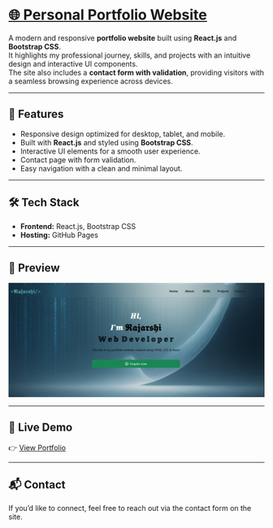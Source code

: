 # [🌐 Personal Portfolio Website](https://rajarshi42.github.io/portfolio-site)


A modern and responsive **portfolio website** built using **React.js** and **Bootstrap CSS**.  
It highlights my professional journey, skills, and projects with an intuitive design and interactive UI components.  
The site also includes a **contact form with validation**, providing visitors with a seamless browsing experience across devices.

---

## 🚀 Features
- Responsive design optimized for desktop, tablet, and mobile.
- Built with **React.js** and styled using **Bootstrap CSS**.
- Interactive UI elements for a smooth user experience.
- Contact page with form validation.
- Easy navigation with a clean and minimal layout.

---

## 🛠️ Tech Stack
- **Frontend:** React.js, Bootstrap CSS  
- **Hosting:** GitHub Pages  

---

## 📸 Preview
![Portfolio Preview](https://github.com/Rajarshi42/MyPortfolio/blob/main/public/mainpage.png)  


---

## 🔗 Live Demo
👉 [View Portfolio](https://Rajarshi42.github.io/MyPortfolio)

---

## 📬 Contact
If you’d like to connect, feel free to reach out via the contact form on the site.
